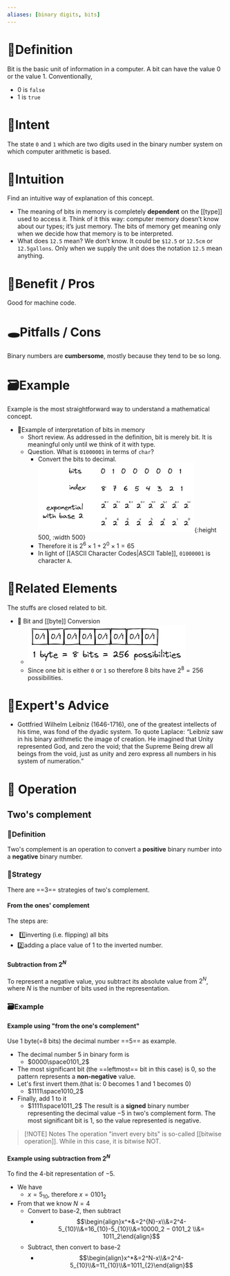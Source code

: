 ```yaml
---
aliases: [binary digits, bits]
---
```


# 📝Definition
Bit is the basic unit of information in a computer. A bit can have the value 0 or the value 1. Conventionally, 
- 0 is `false`
- 1 is `true`

# 🎯Intent
The state `0` and `1` which are two digits used in the binary number system on which computer arithmetic is based.

# 🧠Intuition
Find an intuitive way of explanation of this concept.
- The meaning of bits in memory is completely **dependent** on the [[type]] used to access it. Think of it this way: computer memory doesn’t know about our types; it’s just memory. The bits of memory get meaning only when we decide how that memory is to be interpreted.
- What does `12.5` mean? We don’t know. It could be `$12.5` or `12.5cm` or `12.5gallons`. Only when we supply the unit does the notation `12.5` mean anything.

# 🚀Benefit / Pros
Good for machine code.

# 🕳Pitfalls / Cons
Binary numbers are **cumbersome**, mostly because they tend to be so long.

# 🗃Example  
Example is the most straightforward way to understand a mathematical concept.
- 📌Example of interpretation of bits in memory
    - Short review. As addressed in the definition, bit is merely bit. It is meaningful only until we think of it with type.
    - Question. What is `01000001` in terms of `char`?
        - Convert the bits to decimal.
          ![name](../assets/01000001_bits.png){:height 500, :width 500}
        - Therefore it is $2^6\times1+2^0\times1=65$
        - In light of [[ASCII Character Codes|ASCII Table]], `01000001` is character `A`.
        

# 🌱Related Elements
The stuffs are closed related to bit.
- 📌 Bit and [[byte]] Conversion
    - ![name](../assets/bit_byte_conversion.png)
    - Since one bit is either `0` or `1` so therefore 8 bits have $2^8=256$ possibilities.
   

# 🥼Expert's Advice
- Gottfried Wilhelm Leibniz (1646-1716), one of the greatest intellects of his time, was fond of the dyadic system. To quote Laplace: “Leibniz saw in his binary arithmetic the image of creation. He imagined that Unity represented God, and zero the void; that the Supreme Being drew all beings from the void, just as unity and zero express all numbers in his system of numeration.”

# 💫 Operation
## Two's complement
### 📝Definition
Two's complement is an  operation to convert a **positive** binary number into a **negative** binary number.
### 🏹Strategy
There are ==3== strategies of two's complement.
#### From the ones' complement
The steps are:
-  1️⃣inverting (i.e. flipping) all bits
- 2️⃣adding a place value of 1 to the inverted number.
#### Subtraction from $2^N$
To represent a negative value, you subtract its absolute value from $2^N$, where $N$ is the number of bits used in the representation.

### 🗃Example
#### Example using "from the one's complement"
Use 1 byte(=8 bits) the decimal number ==5== as example.
- The decimal number 5 in binary form is
	- $0000\space0101_2$
- The most significant bit (the ==leftmost== bit in this case) is 0, so the pattern represents a **non-negative** value.
- Let's first invert them.(that is: 0 becomes 1 and 1 becomes 0)
	- $1111\space1010_2$ 
- Finally, add 1 to it
	- $1111\space1011_2$
The result is a **signed** binary number representing the decimal value −5 in two's complement form. The most significant bit is 1, so the value represented is negative.

> [!NOTE] Notes
> The operation "invert every bits" is so-called [[bitwise operation]]. While in this case, it is bitwise NOT.

#### Example using subtraction from $2^N$
To find the 4-bit representation of −5.
- We have
	- $x = 5_{10}$,  therefore $x = 0101_2$
- From that we know $N=4$
	- Convert to base-2, then subtract
		- $$\begin{align}x^*&=2^{N}-x\\&=2^4-5_{10}\\&=16_{10}-5_{10}\\&=10000_2 − 0101_2 \\&= 1011_2\end{align}$$
	- Subtract, then convert to base-2
		- $$\begin{align}x^*&=2^N-x\\&=2^4-5_{10}\\&=11_{10}\\&=1011_{2}\end{align}$$

